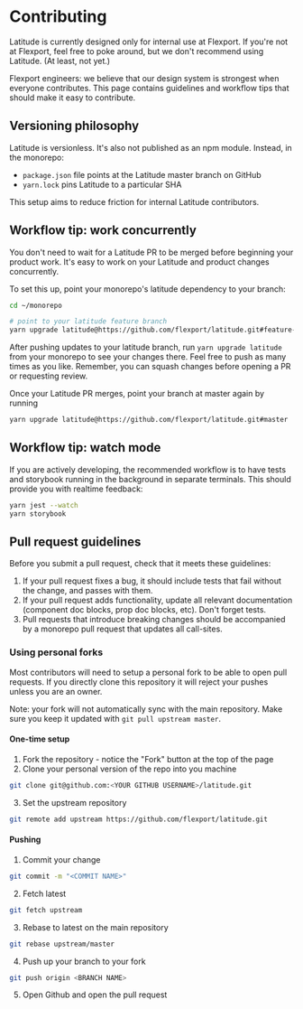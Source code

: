 Contributing
============

Latitude is currently designed only for internal use at Flexport. If you're not
at Flexport, feel free to poke around, but we don't recommend using Latitude.
(At least, not yet.)

Flexport engineers: we believe that our design system is strongest when everyone
contributes. This page contains guidelines and workflow tips that should make
it easy to contribute.

## Versioning philosophy
Latitude is versionless. It's also not published as an npm module. Instead,
in the monorepo:

* `package.json` file points at the Latitude master branch on GitHub
* `yarn.lock` pins Latitude to a particular SHA

This setup aims to reduce friction for internal Latitude contributors.

## Workflow tip: work concurrently

You don't need to wait for a Latitude PR to be merged before beginning your
product work. It's easy to work on your Latitude and product changes
concurrently.

To set this up, point your monorepo's latitude dependency to your branch:

```bash
cd ~/monorepo

# point to your latitude feature branch
yarn upgrade latitude@https://github.com/flexport/latitude.git#feature-branch-name
```

After pushing updates to your latitude branch, run `yarn upgrade latitude` from
your monorepo to see your changes there. Feel free to push as many times as you
like. Remember, you can squash changes before opening a PR or requesting review.

Once your Latitude PR merges, point your branch at master again by running

```bash
yarn upgrade latitude@https://github.com/flexport/latitude.git#master
```


## Workflow tip: watch mode

If you are actively developing, the recommended workflow is to have tests and
storybook running in the background in separate terminals. This should provide
you with realtime feedback:

```bash
yarn jest --watch
yarn storybook
```


## Pull request guidelines

Before you submit a pull request, check that it meets these guidelines:

1. If your pull request fixes a bug, it should include tests that fail without
   the change, and passes with them.
2. If your pull request adds functionality, update all relevant documentation
   (component doc blocks, prop doc blocks, etc). Don't forget tests.
3. Pull requests that introduce breaking changes should be accompanied by a
   monorepo pull request that updates all call-sites.


### Using personal forks

Most contributors will need to setup a personal fork to be able to open pull requests. If you directly clone this repository it will reject your pushes unless you are an owner.

Note: your fork will not automatically sync with the main repository. Make sure you keep it updated with `git pull upstream master`.

#### One-time setup

1. Fork the repository - notice the "Fork" button at the top of the page
2. Clone your personal version of the repo into you machine
```bash
git clone git@github.com:<YOUR GITHUB USERNAME>/latitude.git
```
3. Set the upstream repository
```bash
git remote add upstream https://github.com/flexport/latitude.git
```

#### Pushing

1. Commit your change
```bash
git commit -m "<COMMIT NAME>"
```
2. Fetch latest
```bash
git fetch upstream
```
3. Rebase to latest on the main repository
```bash
git rebase upstream/master
```
4. Push up your branch to your fork
```bash
git push origin <BRANCH NAME>
```
5. Open Github and open the pull request
